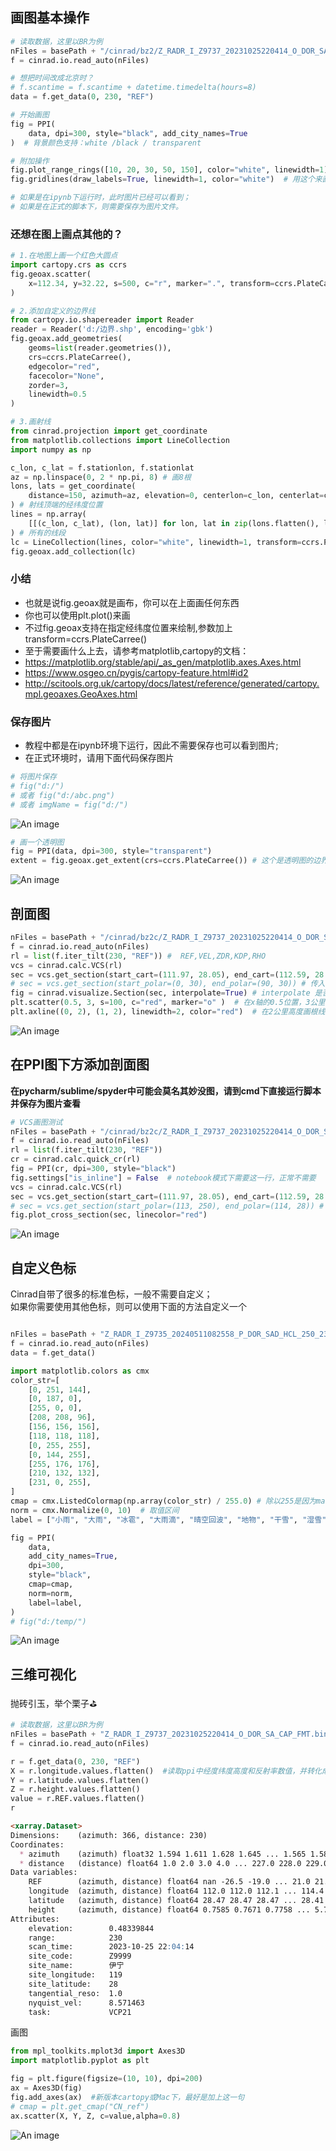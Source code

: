 
## 画图基本操作
```python
# 读取数据，这里以BR为例
nFiles = basePath + "/cinrad/bz2/Z_RADR_I_Z9737_20231025220414_O_DOR_SA_CAP_FMT.bin.bz2"
f = cinrad.io.read_auto(nFiles)

# 想把时间改成北京时？
# f.scantime = f.scantime + datetime.timedelta(hours=8)
data = f.get_data(0, 230, "REF")

# 开始画图
fig = PPI(
    data, dpi=300, style="black", add_city_names=True
)  # 背景颜色支持：white /black / transparent

# 附加操作
fig.plot_range_rings([10, 20, 30, 50, 150], color="white", linewidth=1)  # 用这个来画圈
fig.gridlines(draw_labels=True, linewidth=1, color="white")  # 用这个来画经纬度网格线

# 如果是在ipynb下运行时，此时图片已经可以看到；
# 如果是在正式的脚本下，则需要保存为图片文件。
```

### 还想在图上画点其他的？


```python
# 1.在地图上画一个红色大圆点
import cartopy.crs as ccrs
fig.geoax.scatter(
    x=112.34, y=32.22, s=500, c="r", marker=".", transform=ccrs.PlateCarree()
)

# 2.添加自定义的边界线
from cartopy.io.shapereader import Reader
reader = Reader('d:/边界.shp', encoding='gbk')
fig.geoax.add_geometries(
    geoms=list(reader.geometries()),
    crs=ccrs.PlateCarree(),
    edgecolor="red",
    facecolor="None",
    zorder=3,
    linewidth=0.5
)

# 3.画射线
from cinrad.projection import get_coordinate
from matplotlib.collections import LineCollection
import numpy as np

c_lon, c_lat = f.stationlon, f.stationlat
az = np.linspace(0, 2 * np.pi, 8) # 画8根
lons, lats = get_coordinate(
    distance=150, azimuth=az, elevation=0, centerlon=c_lon, centerlat=c_lat
) # 射线顶端的经纬度位置
lines = np.array(
    [[(c_lon, c_lat), (lon, lat)] for lon, lat in zip(lons.flatten(), lats.flatten())]
) # 所有的线段
lc = LineCollection(lines, color="white", linewidth=1, transform=ccrs.PlateCarree())
fig.geoax.add_collection(lc)
```

### 小结
- 也就是说fig.geoax就是画布，你可以在上面画任何东西
- 你也可以使用plt.plot()来画
- 不过fig.geoax支持在指定经纬度位置来绘制,参数加上transform=ccrs.PlateCarree()
- 至于需要画什么上去，请参考matplotlib,cartopy的文档：
- https://matplotlib.org/stable/api/_as_gen/matplotlib.axes.Axes.html
- https://www.osgeo.cn/pygis/cartopy-feature.html#id2
- http://scitools.org.uk/cartopy/docs/latest/reference/generated/cartopy.mpl.geoaxes.GeoAxes.html

### 保存图片
- 教程中都是在ipynb环境下运行，因此不需要保存也可以看到图片;
- 在正式环境时，请用下面代码保存图片
  
```python
# 将图片保存
# fig("d:/")
# 或者 fig("d:/abc.png")
# 或者 imgName = fig("d:/")
```

![An image](./image_19.png)

```python
# 画一个透明图
fig = PPI(data, dpi=300, style="transparent")
extent = fig.geoax.get_extent(crs=ccrs.PlateCarree()) # 这个是透明图的边界位置经纬度
```
![An image](./image_23.png)


## 剖面图
```python
nFiles = basePath + "/cinrad/bz2c/Z_RADR_I_Z9737_20231025220414_O_DOR_SA_CAP_FMT.bin.bz2"
f = cinrad.io.read_auto(nFiles)
rl = list(f.iter_tilt(230, "REF")) #  REF,VEL,ZDR,KDP,RHO
vcs = cinrad.calc.VCS(rl)
sec = vcs.get_section(start_cart=(111.97, 28.05), end_cart=(112.59, 28.14))  # 传入经纬度坐标
# sec = vcs.get_section(start_polar=(0, 30), end_polar=(90, 30)) # 传入极坐标
fig = cinrad.visualize.Section(sec, interpolate=True) # interpolate 是否插值
plt.scatter(0.5, 3, s=100, c="red", marker="o" )  # 在x轴的0.5位置，3公里高度位置画个点
plt.axline((0, 2), (1, 2), linewidth=2, color="red")  # 在2公里高度画根线
```

![An image](./image_20.png)
##  在PPI图下方添加剖面图

**在pycharm/sublime/spyder中可能会莫名其妙没图，请到cmd下直接运行脚本并保存为图片查看**
```python
# VCS画图测试
nFiles = basePath + "/cinrad/bz2c/Z_RADR_I_Z9737_20231025220414_O_DOR_SA_CAP_FMT.bin.bz2"
f = cinrad.io.read_auto(nFiles)
rl = list(f.iter_tilt(230, "REF"))
cr = cinrad.calc.quick_cr(rl)
fig = PPI(cr, dpi=300, style="black")
fig.settings["is_inline"] = False  # notebook模式下需要这一行，正常不需要
vcs = cinrad.calc.VCS(rl)
sec = vcs.get_section(start_cart=(111.97, 28.05), end_cart=(112.59, 28.14))  # 传入经纬度坐标
# sec = vcs.get_section(start_polar=(113, 250), end_polar=(114, 28)) # 传入极坐标
fig.plot_cross_section(sec, linecolor="red")
```
![An image](./image_21.png)
## 自定义色标
Cinrad自带了很多的标准色标，一般不需要自定义；  
如果你需要使用其他色标，则可以使用下面的方法自定义一个
```python

nFiles = basePath + "Z_RADR_I_Z9735_20240511082558_P_DOR_SAD_HCL_250_230_5_FMT.bin"
f = cinrad.io.read_auto(nFiles)
data = f.get_data()

import matplotlib.colors as cmx
color_str=[
    [0, 251, 144],
    [0, 187, 0],
    [255, 0, 0],
    [208, 208, 96],
    [156, 156, 156],
    [118, 118, 118],
    [0, 255, 255],
    [0, 144, 255],
    [255, 176, 176],
    [210, 132, 132],
    [231, 0, 255],
]
cmap = cmx.ListedColormap(np.array(color_str) / 255.0) # 除以255是因为matplotlib的颜色取值范围是0-1
norm = cmx.Normalize(0, 10)  # 取值区间
label = ["小雨", "大雨", "冰雹", "大雨滴", "晴空回波", "地物", "干雪", "湿雪", "冰晶", "霰", "未知",""]

fig = PPI(
    data,
    add_city_names=True,
    dpi=300,
    style="black",
    cmap=cmap,
    norm=norm,
    label=label,
)
# fig("d:/temp/")
```

![An image](./image_22.png)

## 三维可视化
抛砖引玉，举个栗子⛳
```python
# 读取数据，这里以BR为例
nFiles = basePath + "Z_RADR_I_Z9737_20231025220414_O_DOR_SA_CAP_FMT.bin.bz2"
f = cinrad.io.read_auto(nFiles)

r = f.get_data(0, 230, "REF")
X = r.longitude.values.flatten()  #读取ppi中经度纬度高度和反射率数值，并转化成一维
Y = r.latitude.values.flatten()
Z = r.height.values.flatten()
value = r.REF.values.flatten()
r
```
```md
<xarray.Dataset>
Dimensions:    (azimuth: 366, distance: 230)
Coordinates:
  * azimuth    (azimuth) float32 1.594 1.611 1.628 1.645 ... 1.565 1.582 1.599
  * distance   (distance) float64 1.0 2.0 3.0 4.0 ... 227.0 228.0 229.0 230.0
Data variables:
    REF        (azimuth, distance) float64 nan -26.5 -19.0 ... 21.0 21.5 21.5
    longitude  (azimuth, distance) float64 112.0 112.0 112.1 ... 114.4 114.4
    latitude   (azimuth, distance) float64 28.47 28.47 28.47 ... 28.41 28.41
    height     (azimuth, distance) float64 0.7585 0.7671 0.7758 ... 5.767 5.802
Attributes:
    elevation:        0.48339844
    range:            230
    scan_time:        2023-10-25 22:04:14
    site_code:        Z9999
    site_name:        伊宁
    site_longitude:   119
    site_latitude:    28
    tangential_reso:  1.0
    nyquist_vel:      8.571463
    task:             VCP21
```
画图
```python
from mpl_toolkits.mplot3d import Axes3D
import matplotlib.pyplot as plt

fig = plt.figure(figsize=(10, 10), dpi=200)
ax = Axes3D(fig)
fig.add_axes(ax)  #新版本cartopy或Mac下，最好是加上这一句
# cmap = plt.get_cmap("CN_ref")
ax.scatter(X, Y, Z, c=value,alpha=0.8)
```
![An image](./image_24.png)

